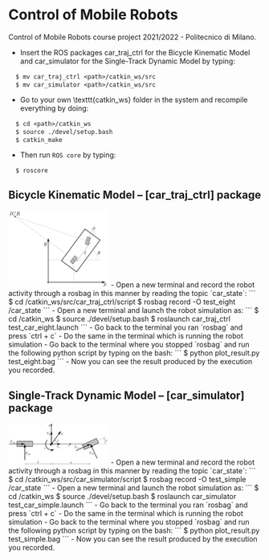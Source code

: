 # Control of Mobile Robots
Control of Mobile Robots course project 2021/2022 - Politecnico di Milano.

- Insert the ROS packages car_traj_ctrl for the Bicycle Kinematic Model and car_simulator for the Single-Track Dynamic Model by typing:
```
  $ mv car_traj_ctrl <path>/catkin_ws/src
  $ mv car_simulator <path>/catkin_ws/src
```
- Go to your own \texttt{catkin\_ws} folder in the system and recompile everything by doing:
```
  $ cd <path>/catkin_ws
  $ source ./devel/setup.bash
  $ catkin_make
```
- Then run `ROS core` by typing:
```
  $ roscore
```

## Bicycle Kinematic Model – [car_traj_ctrl] package
<img src="/imgs/bicycle_kinematic.png" alt="drawing" width="200"/>
- Open a new terminal and record the robot activity through a rosbag in this manner by reading the topic `car_state`:
```
  $ cd <path>/catkin_ws/src/car_traj_ctrl/script
  $ rosbag record -O test_eight /car_state
```
- Open a new terminal and launch the robot simulation as:
```
  $ cd <path>/catkin_ws
  $ source ./devel/setup.bash
  $ roslaunch car_traj_ctrl test_car_eight.launch
```
- Go back to the terminal you ran `rosbag` and press `ctrl + c`
- Do the same in the terminal which is running the robot simulation
- Go back to the terminal where you stopped `rosbag` and run the following python script by typing on the bash:
```
  $ python plot_result.py test_eight.bag 
```
- Now you can see the result produced by the execution you recorded.
    
## Single-Track Dynamic Model – [car_simulator] package
<img src="/imgs/bicycle_dynamic.png" alt="drawing" width="200"/>
- Open a new terminal and record the robot activity through a rosbag in this manner by reading the topic `car_state`:
```
  $ cd <path>/catkin_ws/src/car_simulator/script
  $ rosbag record -O test_simple /car_state
```
- Open a new terminal and launch the robot simulation as:
```
  $ cd <path>/catkin_ws
  $ source ./devel/setup.bash
  $ roslaunch car_simulator test_car_simple.launch
```
- Go back to the terminal you ran `rosbag` and press `ctrl + c`
- Do the same in the terminal which is running the robot simulation
- Go back to the terminal where you stopped `rosbag` and run the following python script by typing on the bash:
```
  $ python plot_result.py test_simple.bag 
```
- Now you can see the result produced by the execution you recorded.
